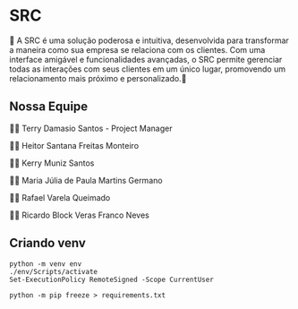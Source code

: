 # SRC

🚀 A SRC é uma solução poderosa e intuitiva, desenvolvida para transformar a maneira como sua empresa se relaciona com os clientes. Com uma interface amigável e funcionalidades avançadas, o SRC permite gerenciar todas as interações com seus clientes em um único lugar, promovendo um relacionamento mais próximo e personalizado.🌟

## Nossa Equipe

👨‍💼 Terry Damasio Santos - Project Manager

👨‍💻 Heitor Santana Freitas Monteiro

👨‍💻 Kerry Muniz Santos

👩‍💻 ⁠Maria Júlia de Paula Martins Germano

👨‍💻 Rafael Varela Queimado

👨‍💻 Ricardo Block Veras Franco Neves

## Criando venv

    python -m venv env 
    ./env/Scripts/activate
    Set-ExecutionPolicy RemoteSigned -Scope CurrentUser

    python -m pip freeze > requirements.txt


